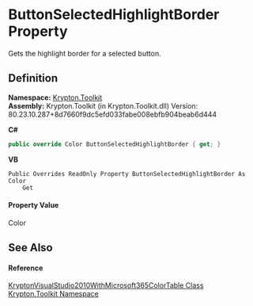 # ButtonSelectedHighlightBorder Property


Gets the highlight border for a selected button.



## Definition
**Namespace:** <a href="79d2eac2-21f4-54ff-7552-b20c33c30600.md">Krypton.Toolkit</a>  
**Assembly:** Krypton.Toolkit (in Krypton.Toolkit.dll) Version: 80.23.10.287+8d7660f9dc5efd033fabe008ebfb904beab6d444

**C#**
``` C#
public override Color ButtonSelectedHighlightBorder { get; }
```
**VB**
``` VB
Public Overrides ReadOnly Property ButtonSelectedHighlightBorder As Color
	Get
```



#### Property Value
Color

## See Also


#### Reference
<a href="6ded0176-68c4-4f39-2386-77172b4985ae.md">KryptonVisualStudio2010WithMicrosoft365ColorTable Class</a>  
<a href="79d2eac2-21f4-54ff-7552-b20c33c30600.md">Krypton.Toolkit Namespace</a>  
